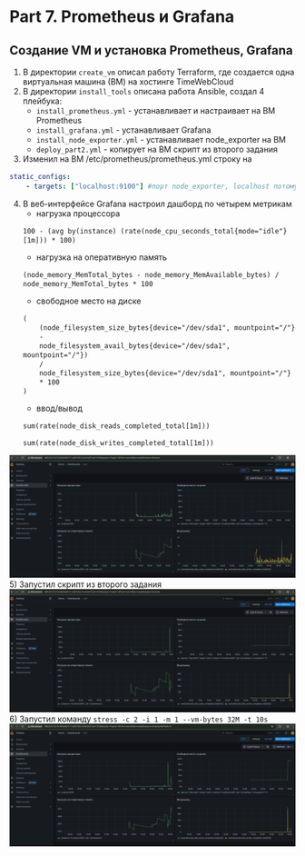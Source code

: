 # Part 7. Prometheus и Grafana
## Создание VM и установка Prometheus, Grafana
1) В директории `create_vm` описал работу Terraform, где создается одна виртуальная машина (ВМ) на хостинге TimeWebCloud
2) В директории `install_tools` описана работа Ansible, создал 4 плейбука:
    - `install_prometheus.yml` - устанавливает и настраивает на ВМ Prometheus
    - `install_grafana.yml` - устанавливает Grafana
    - `install_node_exporter.yml` - устанавливает node_exporter на ВМ
    - `deploy_part2.yml` - копирует на ВМ скрипт из второго задания
3) Изменил на ВМ /etc/prometheus/prometheus.yml строку на<br>
```yaml
static_configs:
    - targets: ["localhost:9100"] #порт node_exporter, localhost потому что они находятся на одной ВМ
```
4) В веб-интерфейсе Grafana настроил дашборд по четырем метрикам
    - нагрузка процессора
    ```PromQL
    100 - (avg by(instance) (rate(node_cpu_seconds_total{mode="idle"}[1m])) * 100)
    ```
    - нагрузка на оперативную память
    ```PromQL
    (node_memory_MemTotal_bytes - node_memory_MemAvailable_bytes) / node_memory_MemTotal_bytes * 100
    ```
    - свободное место на диске
    ```PromQL
    (
        (node_filesystem_size_bytes{device="/dev/sda1", mountpoint="/"} 
        - 
        node_filesystem_avail_bytes{device="/dev/sda1", mountpoint="/"})
        / 
        node_filesystem_size_bytes{device="/dev/sda1", mountpoint="/"} 
        * 100
    )
    ```
    - ввод/вывод
    ```PromQL
    sum(rate(node_disk_reads_completed_total[1m]))
    ```
    ```PromQL
    sum(rate(node_disk_writes_completed_total[1m]))
    ```
![dashboard](./img/dashboard_pre.png)<br>
5) Запустил скрипт из второго задания
![dashboard_part2](./img/dashboard_after_script.png)<br>
6) Запустил команду `stress -c 2 -i 1 -m 1 --vm-bytes 32M -t 10s`
![dashboard_stress](./img/dashboard_after_stress.png)<br>
